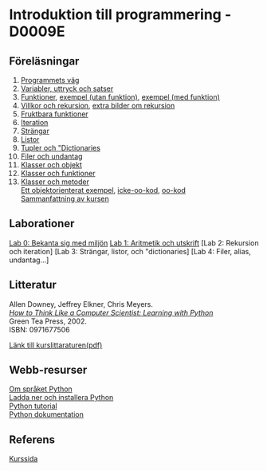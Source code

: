 # Introduktion till programmering - D0009E

## Föreläsningar
1. [Programmets väg](http://www.sm.luth.se/csee/courses/d0009e/lectures/lecture01.pdf)
2. [Variabler, uttryck och satser](http://www.sm.luth.se/csee/courses/d0009e/lectures/lecture02.pdf)
3. [Funktioner](http://www.sm.luth.se/csee/courses/d0009e/lectures/lecture03.pdf), [exempel (utan funktion)](http://www.sm.luth.se/csee/courses/d0009e/lectures/f3_windchilleffect.py), [exempel (med funktion)](http://www.sm.luth.se/csee/courses/d0009e/lectures/f3_windchilleffect_fkn.py)
4. [Villkor och rekursion](http://www.sm.luth.se/csee/courses/d0009e/lectures/lecture04.pdf), [extra bilder om rekursion](http://www.sm.luth.se/csee/courses/d0009e/lectures/rekursion_extra.pdf)
5. [Fruktbara funktioner](http://www.sm.luth.se/csee/courses/d0009e/lectures/lecture05.pdf)
6. [Iteration](http://www.sm.luth.se/csee/courses/d0009e/lectures/lecture06.pdf)
7. [Strängar](http://www.sm.luth.se/csee/courses/d0009e/lectures/lecture07.pdf)
8. [Listor](http://www.sm.luth.se/csee/courses/d0009e/lectures/lecture08.pdf)
9. [Tupler och "Dictionaries](http://www.sm.luth.se/csee/courses/d0009e/lectures/lecture09.pdf)
10. [Filer och undantag](http://www.sm.luth.se/csee/courses/d0009e/lectures/lecture10.pdf)
11. [Klasser och objekt](http://www.sm.luth.se/csee/courses/d0009e/lectures/lecture11.pdf)
12. [Klasser och funktioner](http://www.sm.luth.se/csee/courses/d0009e/lectures/lecture12.pdf)
13. [Klasser och metoder](http://www.sm.luth.se/csee/courses/d0009e/lectures/lecture13.pdf) <br />
[Ett objektorienterat exempel](http://www.sm.luth.se/csee/courses/d0009e/lectures/objektorienterat_exempel.pdf), [icke-oo-kod](http://www.sm.luth.se/csee/courses/d0009e/lectures/fifoQueue.py), [oo-kod](http://www.sm.luth.se/csee/courses/d0009e/lectures/fifoQueueObj.py) <br />
[Sammanfattning av kursen](http://www.sm.luth.se/csee/courses/d0009e/lectures/sammanfattning.pdf)

## Laborationer
[Lab 0: Bekanta sig med miljön](https://github.com/darkraven92/D0009E/tree/master/Laborationer/Lab%200-%20Bekanta%20sig%20med%20milj-n)
[Lab 1: Aritmetik och utskrift](https://github.com/darkraven92/D0009E/tree/master/Laborationer/Lab%201-%20Aritmetik%20och%20utskrift)
[Lab 2: Rekursion och iteration]
[Lab 3: Strängar, listor, och "dictionaries]
[Lab 4: Filer, alias, undantag...]

## Litteratur
Allen Downey, Jeffrey Elkner, Chris Meyers. <br />
[*How to Think Like a Computer Scientist: Learning with Python*](http://www.greenteapress.com/thinkpython/) <br />
Green Tea Press, 2002. <br />
ISBN: 0971677506 <br />

[Länk till kurslittaraturen(pdf)](http://greenteapress.com/thinkpython/thinkpython.pdf)

## Webb-resurser
[Om språket Python](http://www.greenteapress.com/thinkpython/thinkCSpy.pdf) <br />
[Ladda ner och installera Python](https://www.python.org/download/releases/2.7.8/) <br />
[Python tutorial](https://docs.python.org/2/tutorial/) <br />
[Python dokumentation](https://docs.python.org/2.7/) <br />

## Referens
[Kurssida](http://www.sm.luth.se/csee/courses/d0009e/)
